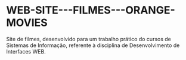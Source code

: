 # WEB-SITE---FILMES---ORANGE-MOVIES
Site de filmes, desenvolvido para um trabalho prático do cursos de Sistemas de Informação, referente à disciplina de Desenvolvimento de Interfaces WEB.
